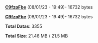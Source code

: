 [**C9fzpFbe**](/data/C9fzpFbe.txt) (08/01/23 - 19:49)- 16732 bytes

[**C9fzpFbe**](/data/C9fzpFbe.txt) (08/01/23 - 19:49)- 16732 bytes

**Total Datas**: 3355

**Total Size**: 21.46 MB / 21.5 MB